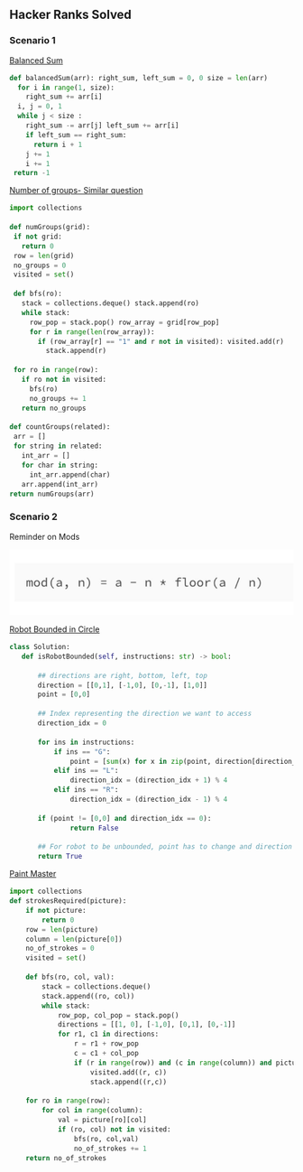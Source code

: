 ## Hacker Ranks Solved


### Scenario 1


[Balanced Sum](https://www.hackerrank.com/contests/world-codesprint-11/challenges/balanced-array)

```python
def balancedSum(arr): right_sum, left_sum = 0, 0 size = len(arr)
  for i in range(1, size):
    right_sum += arr[i] 
  i, j = 0, 1
  while j < size :
    right_sum -= arr[j] left_sum += arr[i]
    if left_sum == right_sum:
      return i + 1 
    j += 1
    i += 1 
 return -1
 ```
 
 [Number of groups- Similar question](https://www.hackerrank.com/challenges/connected-cell-in-a-grid/problem)
 
 ```python
import collections 

def numGroups(grid):
  if not grid: 
    return 0
  row = len(grid) 
  no_groups = 0 
  visited = set()

  def bfs(ro):
    stack = collections.deque() stack.append(ro)
    while stack:
      row_pop = stack.pop() row_array = grid[row_pop]
      for r in range(len(row_array)):
        if (row_array[r] == "1" and r not in visited): visited.add(r)
          stack.append(r)
          
  for ro in range(row):
    if ro not in visited:
      bfs(ro)
      no_groups += 1 
    return no_groups
    
def countGroups(related): 
  arr = []
  for string in related: 
    int_arr = []
    for char in string: 
      int_arr.append(char)
    arr.append(int_arr) 
 return numGroups(arr)
 
 ```
 
 
 ### Scenario 2
 
 Reminder on Mods
 
 ![Image of MOD](modulo.png)
 
 [Robot Bounded in Circle](https://leetcode.com/problems/robot-bounded-in-circle/)
 
 ```python
 class Solution:
    def isRobotBounded(self, instructions: str) -> bool:
        
        ## directions are right, bottom, left, top
        direction = [[0,1], [-1,0], [0,-1], [1,0]]
        point = [0,0]
        
        ## Index representing the direction we want to access
        direction_idx = 0

        for ins in instructions:
            if ins == "G":
                point = [sum(x) for x in zip(point, direction[direction_idx])]
            elif ins == "L":
                direction_idx = (direction_idx + 1) % 4
            elif ins == "R":
                direction_idx = (direction_idx - 1) % 4

        if (point != [0,0] and direction_idx == 0):
                return False

        ## For robot to be unbounded, point has to change and direction should not be 0 in one iteration of the sequence of events     
        return True
```


[Paint Master](https://www.hackerrank.com/contests/spider-preinduction/challenges/paint-master)

```python
import collections
def strokesRequired(picture):
    if not picture:
        return 0
    row = len(picture)
    column = len(picture[0])
    no_of_strokes = 0
    visited = set()

    def bfs(ro, col, val):
        stack = collections.deque()
        stack.append((ro, col))
        while stack:
            row_pop, col_pop = stack.pop()
            directions = [[1, 0], [-1,0], [0,1], [0,-1]]
            for r1, c1 in directions:
                r = r1 + row_pop
                c = c1 + col_pop
                if (r in range(row)) and (c in range(column)) and picture[r][c] == val and (r,c) not in visited:
                    visited.add((r, c))
                    stack.append((r,c))

    for ro in range(row):
        for col in range(column):
            val = picture[ro][col]
            if (ro, col) not in visited:
                bfs(ro, col,val)
                no_of_strokes += 1
    return no_of_strokes
```
